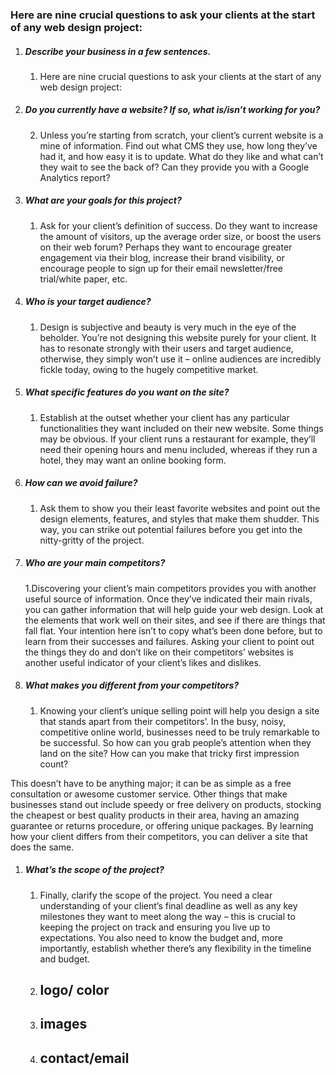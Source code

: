### Here are nine crucial questions to ask your clients at the start of any web design project:

1. ##### Describe your business in a few sentences.
   1. Here are nine crucial questions to ask your clients at the start of any web design project:
1. ##### Do you currently have a website? If so, what is/isn’t working for you?
   2. Unless you’re starting from scratch, your client’s current website is a mine of information. Find out what CMS they use, how long they’ve had it, and how easy it is to update. What do they like and what can’t they wait to see the back of? Can they provide you with a Google Analytics report?
1. ##### What are your goals for this project?
   1. Ask for your client’s definition of success. Do they want to increase the amount of visitors, up the average order size, or boost the users on their web forum? Perhaps they want to encourage greater engagement via their blog, increase their brand visibility, or encourage people to sign up for their email newsletter/free trial/white paper, etc.
1. ##### Who is your target audience?
   1. Design is subjective and beauty is very much in the eye of the beholder. You’re not designing this website purely for your client. It has to resonate strongly with their users and target audience, otherwise, they simply won’t use it – online audiences are incredibly fickle today, owing to the hugely competitive market.
1. ##### What specific features do you want on the site?
   1. Establish at the outset whether your client has any particular functionalities they want included on their new website. Some things may be obvious. If your client runs a restaurant for example, they’ll need their opening hours and menu included, whereas if they run a hotel, they may want an online booking form.
1. ##### How can we avoid failure?
   1. Ask them to show you their least favorite websites and point out the design elements, features, and styles that make them shudder. This way, you can strike out potential failures before you get into the nitty-gritty of the project.
1. ##### Who are your main competitors?


    1.Discovering your client’s main competitors provides you with another useful source of information. Once they’ve indicated their main rivals, you can gather information that will help guide your web design. Look at the elements that work well on their sites, and see if there are things that fall flat. Your intention here isn’t to copy what’s been done before, but to learn from their successes and failures. Asking your client to point out the things they do and don’t like on their competitors’ websites is another useful indicator of your client’s likes and dislikes.

1. ##### What makes you different from your competitors?
    1. Knowing your client’s unique selling point will help you design a site that stands apart from their competitors’. In the busy, noisy, competitive online world, businesses need to be truly remarkable to be successful. So how can you grab people’s attention when they land on the site? How can you make that tricky first impression count?

This doesn’t have to be anything major; it can be as simple as a free consultation or awesome customer service. Other things that make businesses stand out include speedy or free delivery on products, stocking the cheapest or best quality products in their area, having an amazing guarantee or returns procedure, or offering unique packages. By learning how your client differs from their competitors, you can deliver a site that does the same.
1. ##### What’s the scope of the project?

    1. Finally, clarify the scope of the project. You need a clear understanding of your client’s final deadline as well as any key milestones they want to meet along the way – this is crucial to keeping the project on track and ensuring you live up to expectations. You also need to know the budget and, more importantly, establish whether there’s any flexibility in the timeline and budget.




    1. ## logo/ color
    2. ## images 
    3. ## contact/email


